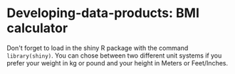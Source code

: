 Developing-data-products: BMI calculator
========================

Don't forget to load in the shiny R package with the command `library(shiny)`.
You can chose between two different unit systems if you prefer your weight in kg or pound and your height in Meters or Feet/Inches.
